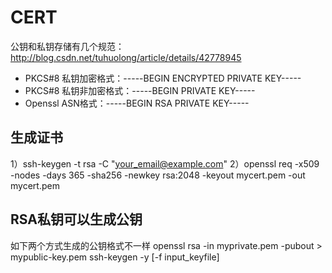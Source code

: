 # CERT
公钥和私钥存储有几个规范：http://blog.csdn.net/tuhuolong/article/details/42778945
- PKCS#8 私钥加密格式：-----BEGIN ENCRYPTED PRIVATE KEY-----  
- PKCS#8 私钥非加密格式：-----BEGIN PRIVATE KEY-----  
- Openssl ASN格式：-----BEGIN RSA PRIVATE KEY-----  

## 生成证书
1）ssh-keygen -t rsa -C "your_email@example.com"
2）openssl req -x509 -nodes -days 365 -sha256 -newkey rsa:2048 -keyout mycert.pem -out mycert.pem

## RSA私钥可以生成公钥
如下两个方式生成的公钥格式不一样
openssl rsa -in myprivate.pem -pubout > mypublic-key.pem
ssh-keygen -y [-f input_keyfile]